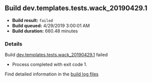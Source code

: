 ## Build dev.templates.tests.wack_20190429.1
- **Build result:** `failed`
- **Build queued:** 4/29/2019 3:00:01 AM
- **Build duration:** 660.48 minutes
### Details
Build [dev.templates.tests.wack_20190429.1](https://winappstudio.visualstudio.com/web/build.aspx?pcguid=a4ef43be-68ce-4195-a619-079b4d9834c2&builduri=vstfs%3a%2f%2f%2fBuild%2fBuild%2f27838) failed

+ Process completed with exit code 1.

Find detailed information in the [build log files](https://uwpctdiags.blob.core.windows.net/buildlogs/dev.templates.tests.wack_20190429.1_logs.zip)
